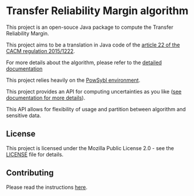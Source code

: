 # Transfer Reliability Margin algorithm

This project is an open-souce Java package to compute the Transfer Reliability Margin.

This project aims to be a translation in Java code of the [article 22 of the CACM regulation 2015/1222](https://eur-lex.europa.eu/legal-content/EN/TXT/?uri=CELEX:32015R1222#d1e2148-24-1).

For more details about the algorithm, please refer to the [detailed documentation](doc/algorithm.md)

This project relies heavily on the [PowSybl environment](https://www.powsybl.org/index.html).

This project provides an API for computing uncertainties as you like ([see documentation for more details](doc/algorithm.md#pipeline-example)).

This API allows for flexibility of usage and partition between algorithm and sensitive data. 

## License

This project is licensed under the Mozilla Public License 2.0 - see the [LICENSE](LICENSE) file for details.

## Contributing

Please read the instructions [here](CONTRIBUTING.md).

